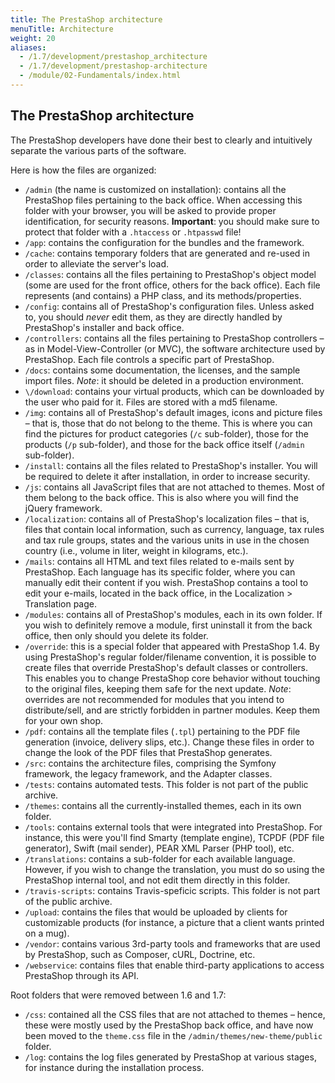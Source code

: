 ```yaml
---
title: The PrestaShop architecture
menuTitle: Architecture
weight: 20
aliases:
  - /1.7/development/prestashop_architecture
  - /1.7/development/prestashop-architecture
  - /module/02-Fundamentals/index.html
---
```


The PrestaShop architecture
---------------------------

The PrestaShop developers have done their best to clearly and
intuitively separate the various parts of the software.

Here is how the files are organized:

-   `/admin` (the name is customized on installation): contains all the
    PrestaShop files pertaining to the back office. When accessing this
    folder with your browser, you will be asked to provide proper
    identification, for security reasons. **Important**: you should make
    sure to protect that folder with a `.htaccess` or `.htpasswd` file!
-   `/app`: contains the configuration for the bundles and the framework.
-   `/cache`: contains temporary folders that are generated and re-used
    in order to alleviate the server's load.
-   `/classes`: contains all the files pertaining to PrestaShop's object
    model (some are used for the front office, others for the
    back office). Each file represents (and contains) a PHP class, and
    its methods/properties.
-   `/config`: contains all of PrestaShop's configuration files. Unless
    asked to, you should *never* edit them, as they are directly handled
    by PrestaShop's installer and back office.
-   `/controllers`: contains all the files pertaining to PrestaShop
    controllers – as in Model-View-Controller (or MVC), the software
    architecture used by PrestaShop. Each file controls a specific part
    of PrestaShop.
-   `/docs`: contains some documentation, the licenses, and the sample
    import files. *Note*: it should be deleted in a
    production environment.
-   `\/download`: contains your virtual products, which can be downloaded
    by the user who paid for it. Files are stored with a md5 filename.
-   `/img`: contains all of PrestaShop's default images, icons and
    picture files – that is, those that do not belong to the theme. This
    is where you can find the pictures for product categories (`/c`
    sub-folder), those for the products (`/p` sub-folder), and those for
    the back office itself (`/admin` sub-folder).
-   `/install`: contains all the files related to
    PrestaShop's installer. You will be required to delete it after
    installation, in order to increase security.
-   `/js`: contains all JavaScript files that are not attached
    to themes. Most of them belong to the back office. This is also
    where you will find the jQuery framework.
-   `/localization`: contains all of PrestaShop's localization files –
    that is, files that contain local information, such as currency,
    language, tax rules and tax rule groups, states and the various
    units in use in the chosen country (i.e., volume in liter, weight in
    kilograms, etc.).
-   `/mails`: contains all HTML and text files related to e-mails sent
    by PrestaShop. Each language has its specific folder, where you can
    manually edit their content if you wish. PrestaShop contains a tool
    to edit your e-mails, located in the back office, in the
    Localization &gt; Translation page.
-   `/modules`: contains all of PrestaShop's modules, each in its
    own folder. If you wish to definitely remove a module, first
    uninstall it from the back office, then only should you delete
    its folder.
-   `/override`: this is a special folder that appeared with
    PrestaShop 1.4. By using PrestaShop's regular folder/filename
    convention, it is possible to create files that override
    PrestaShop's default classes or controllers. This enables you to
    change PrestaShop core behavior without touching to the original
    files, keeping them safe for the next update. *Note*: overrides are
    not recommended for modules that you intend to distribute/sell, and
    are strictly forbidden in partner modules. Keep them for your
    own shop.
-   `/pdf`: contains all the template files (`.tpl`) pertaining to the
    PDF file generation (invoice, delivery slips, etc.). Change these
    files in order to change the look of the PDF files that
    PrestaShop generates.
-   `/src`: contains the architecture files, comprising the
    Symfony framework, the legacy framework, and the Adapter classes.
-   `/tests`: contains automated tests. This folder is not
    part of the public archive.
-   `/themes`: contains all the currently-installed themes, each in its
    own folder.
-   `/tools`: contains external tools that were integrated
    into PrestaShop. For instance, this were you'll find Smarty
    (template engine), TCPDF (PDF file generator), Swift (mail sender),
    PEAR XML Parser (PHP tool), etc.
-   `/translations`: contains a sub-folder for each available language.
    However, if you wish to change the translation, you must do so using
    the PrestaShop internal tool, and not edit them directly in
    this folder.
-   `/travis-scripts`: contains Travis-speficic scripts.
    This folder is not part of the public archive.
-   `/upload`: contains the files that would be uploaded by clients for
    customizable products (for instance, a picture that a client wants
    printed on a mug).
-   `/vendor`: contains various 3rd-party tools and
    frameworks that are used by PrestaShop, such as Composer, cURL,
    Doctrine, etc.
-   `/webservice`: contains files that enable third-party applications
    to access PrestaShop through its API.

Root folders that were removed between 1.6 and 1.7:

-   `/css`: contained all the CSS files that are not attached to themes
    – hence, these were mostly used by the PrestaShop back office, and
    have now been moved to the `theme.css` file in the
    `/admin/themes/new-theme/public` folder.
-   `/log`: contains the log files generated by PrestaShop at various
    stages, for instance during the installation process.
